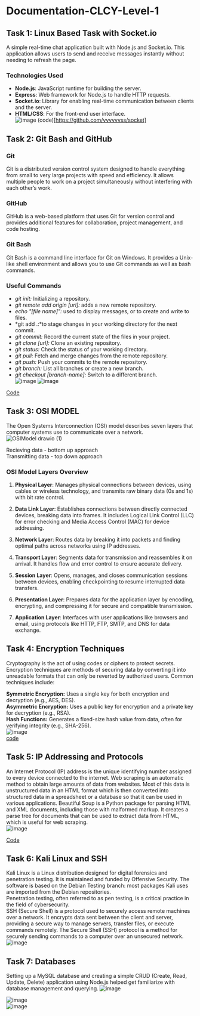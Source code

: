# Documentation-CLCY-Level-1

## Task 1: Linux Based Task with Socket.io
A simple real-time chat application built with Node.js and Socket.io. 
This application allows users to send and receive messages instantly without needing to refresh the page.
### Technologies Used

- **Node.js**: JavaScript runtime for building the server.  
- **Express**: Web framework for Node.js to handle HTTP requests.  
- **Socket.io**: Library for enabling real-time communication between clients and the server.  
- **HTML/CSS**: For the front-end user interface.  
![image](https://github.com/user-attachments/assets/71d7d7b7-7f44-48ed-8292-1f43c5357e56)
(code)[https://github.com/vvvvvvss/socket] 

## Task 2: Git Bash and GitHub
### Git
Git is a distributed version control system designed to handle everything from small to very large projects with speed and efficiency. 
It allows multiple people to work on a project simultaneously without interfering with each other’s work.
### GitHub
GitHub is a web-based platform that uses Git for version control and provides additional features for collaboration, project management, and code hosting.
### Git Bash
Git Bash is a command line interface for Git on Windows. It provides a Unix-like shell environment and allows you to use Git commands as well as bash commands.
### Useful Commands
- *git init:* Initializing a repository.
- *git remote add origin [url]:* adds a new remote repository.
- *echo "[file name]":* used to display messages, or to create and write to files.
- *git add .:*to stage changes in your working directory for the next commit.
- *git commit:* Record the current state of the files in your project.
- *git clone [url]:* Clone an existing repository.
- *git status:* Check the status of your working directory.
- *git pull:* Fetch and merge changes from the remote repository.
- *git push:* Push your commits to the remote repository.
- *git branch:* List all branches or create a new branch.
- *git checkout [branch-name]:* Switch to a different branch.  
![image](https://github.com/user-attachments/assets/bf5a9abd-3275-45fa-9f0c-23db6eea2ecb)
![image](https://github.com/user-attachments/assets/bc9105f7-a82f-4dfa-b2cc-3823224d3a69)  

[Code](https://github.com/vvvvvvss/gitbash-and-github/blob/main/README.md)

## Task 3: OSI MODEL
The Open Systems Interconnection (OSI) model describes seven layers that computer systems use to communicate over a network.    
![OSIModel drawio (1)](https://github.com/user-attachments/assets/7808d1d1-292d-45f1-a3c6-c5857ed6d86e)

Recieving data - bottom up approach   
Transmitting data - top down approach
### OSI Model Layers Overview

1. **Physical Layer**: Manages physical connections between devices, using cables or wireless technology, and transmits raw binary data (0s and 1s) with bit rate control.

2. **Data Link Layer**: Establishes connections between directly connected devices, breaking data into frames. It includes Logical Link Control (LLC) for error checking and Media Access Control (MAC) for device addressing.

3. **Network Layer**: Routes data by breaking it into packets and finding optimal paths across networks using IP addresses.

4. **Transport Layer**: Segments data for transmission and reassembles it on arrival. It handles flow and error control to ensure accurate delivery.

5. **Session Layer**: Opens, manages, and closes communication sessions between devices, enabling checkpointing to resume interrupted data transfers.

6. **Presentation Layer**: Prepares data for the application layer by encoding, encrypting, and compressing it for secure and compatible transmission.

7. **Application Layer**: Interfaces with user applications like browsers and email, using protocols like HTTP, FTP, SMTP, and DNS for data exchange.




## Task 4: Encryption Techniques
Cryptography is the act of using codes or ciphers to protect secrets. 
Encryption techniques are methods of securing data by converting it into unreadable formats that can only be reverted by authorized users. Common techniques include:  

**Symmetric Encryption:** Uses a single key for both encryption and decryption (e.g., AES, DES).  
**Asymmetric Encryption:** Uses a public key for encryption and a private key for decryption (e.g., RSA).  
**Hash Functions:** Generates a fixed-size hash value from data, often for verifying integrity (e.g., SHA-256).  
![image](https://github.com/user-attachments/assets/6bf7d4d4-c189-4507-8ffd-97c1b0651883)    
[code](https://github.com/vvvvvvss/EncryptionTechniques/tree/main)


## Task 5: IP Addressing and Protocols
An Internet Protocol (IP) address is the unique identifying number assigned to every device connected to the internet.
Web scraping is an automatic method to obtain large amounts of data from websites. 
Most of this data is unstructured data in an HTML format which is then converted into structured data in a spreadsheet or a database so that it can be used in various applications. 
Beautiful Soup is a Python package for parsing HTML and XML documents, including those with malformed markup.
It creates a parse tree for documents that can be used to extract data from HTML, which is useful for web scraping.  
![image](https://github.com/user-attachments/assets/5619669c-4843-49f5-be29-c08c3b0e4b3a)  

[Code](https://github.com/vvvvvvss/WebScraping)

## Task 6: Kali Linux and SSH
Kali Linux is a Linux distribution designed for digital forensics and penetration testing. 
It is maintained and funded by Offensive Security. 
The software is based on the Debian Testing branch: most packages Kali uses are imported from the Debian repositories.   
Penetration testing, often referred to as pen testing, is a critical practice in the field of cybersecurity.  
SSH (Secure Shell) is a protocol used to securely access remote machines over a network. 
It encrypts data sent between the client and server, providing a secure way to manage servers, transfer files, or execute commands remotely. 
The Secure Shell (SSH) protocol is a method for securely sending commands to a computer over an unsecured network.  
![image](https://github.com/user-attachments/assets/7d504eb9-2ad2-494f-a7e9-5d53dadbfda9)

## Task 7: Databases
Setting up a MySQL database and creating a simple CRUD (Create, Read, Update, Delete) application using Node.js helped get familiarize with database management and querying.
![image](https://github.com/user-attachments/assets/3bfb148f-480e-4b77-a6cb-994d3f181516)
  
![image](https://github.com/user-attachments/assets/f8ed5f8e-6779-406b-ad6c-3b6b7116a75f)  
![image](https://github.com/user-attachments/assets/7ea97da1-201f-4441-a9ea-f9f8673a65a8)  



